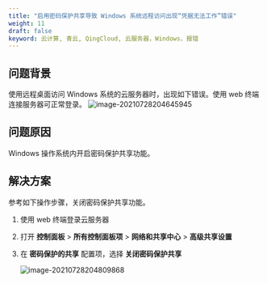 ```yaml
---
title: "启用密码保护共享导致 Windows 系统远程访问出现“凭据无法工作”错误"
weight: 11
draft: false
keyword: 云计算, 青云, QingCloud, 云服务器，Windows，报错
---
```


## 问题背景
使用远程桌面访问 Windows 系统的云服务器时，出现如下错误。使用 web 终端连接服务器可正常登录。
![image-20210728204645945](../../../_images/win_not_work.png)

## 问题原因
Windows 操作系统内开启密码保护共享功能。

## 解决方案
参考如下操作步骤，关闭密码保护共享功能。

1. 使用 web 终端登录云服务器
2. 打开 **控制面板** > **所有控制面板项** > **网络和共享中心** > **高级共享设置**
3. 在 **密码保护的共享** 配置项，选择 **关闭密码保护共享** 

   ![image-20210728204809868](../../../_images/win_not_work2.png)
